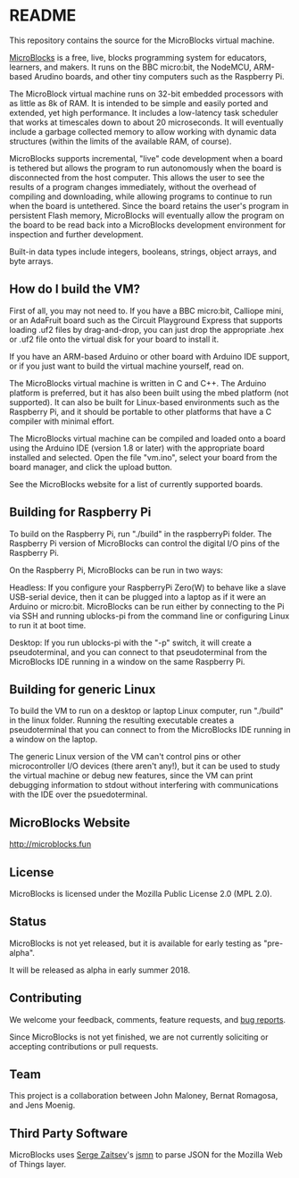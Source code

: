 # README #

This repository contains the source for the MicroBlocks
virtual machine.

[MicroBlocks](http://microblocks.fun) is a free, live, blocks programming system
for educators, learners, and makers. It runs on the BBC
micro:bit, the NodeMCU, ARM-based Arudino boards, and
other tiny computers such as the Raspberry Pi.

The MicroBlock virtual machine runs on 32-bit embedded processors
with as little as 8k of RAM. It is intended to be simple and
easily ported and extended, yet high performance.
It includes a low-latency task scheduler that works
at timescales down to about 20 microseconds.
It will eventually include a garbage collected memory
to allow working with dynamic data structures (within
the limits of the available RAM, of course).

MicroBlocks supports incremental, "live" code development when
a board is tethered but allows the program to run autonomously
when the board is disconnected from the host computer.
This allows the user to see the results of a program changes
immediately, without the overhead of compiling and downloading,
while allowing programs to continue to run when the board
is untethered. Since the board retains the user's program
in persistent Flash memory, MicroBlocks will eventually
allow the program on the board to be read back into a
MicroBlocks development environment for inspection and
further development.

Built-in data types include integers, booleans, strings, object
arrays, and byte arrays.

## How do I build the VM? ##

First of all, you may not need to. If you have a BBC micro:bit,
Calliope mini, or an AdaFruit board such as the Circuit Playground
Express that supports loading .uf2 files by drag-and-drop, you can
just drop the appropriate .hex or .uf2 file onto the virtual
disk for your board to install it.

If you have an ARM-based Arduino or other board with
Arduino IDE support, or if you just want to build
the virtual machine yourself, read on.

The MicroBlocks virtual machine is written in C and C++.
The Arduino platform is preferred, but it has also
been built using the mbed platform (not supported).
It can also be built for Linux-based environments such
as the Raspberry Pi, and it should be portable to other
platforms that have a C compiler with minimal effort.

The MicroBlocks virtual machine can be compiled and loaded
onto a board using the Arduino IDE (version 1.8 or later)
with the appropriate board installed and selected.
Open the file "vm.ino", select your board from the
board manager, and click the upload button.

See the MicroBlocks website for a list of currently supported boards.

## Building for Raspberry Pi ##

To build on the Raspberry Pi, run "./build" in the raspberryPi folder.
The Raspberry Pi version of MicroBlocks can control the digital I/O
pins of the Raspberry Pi.

On the Raspberry Pi, MicroBlocks can be run in two ways:

Headless: If you configure your RaspberryPi Zero(W) to behave like a slave USB-serial
device, then it can be plugged into a laptop as if it were an Arduino or micro:bit.
MicroBlocks can be run either by connecting to the Pi via SSH and running ublocks-pi
from the command line or configuring Linux to run it at boot time.

Desktop: If you run ublocks-pi with the "-p" switch,
it will create a pseudoterminal, and you can connect to that pseudoterminal
from the MicroBlocks IDE running in a window on the same Raspberry Pi.

## Building for generic Linux ##

To build the VM to run on a desktop or laptop Linux computer, run "./build" in the linux folder.
Running the resulting executable creates a pseudoterminal that you can connect
to from the MicroBlocks IDE running in a window on the laptop.

The generic Linux version of the VM can't control pins or other microcontroller I/O devices
(there aren't any!), but it can be used to study the virtual machine or debug new features,
since the VM can print debugging information to stdout without interfering with
communications with the IDE over the psuedoterminal.

## MicroBlocks Website ##

<http://microblocks.fun>

## License ##

MicroBlocks is licensed under the Mozilla Public License 2.0 (MPL 2.0).

## Status ##

MicroBlocks is not yet released, but it is available for early testing as "pre-alpha".

It will be released as alpha in early summer 2018.

## Contributing ##

We welcome your feedback, comments, feature requests, and
[bug reports](https://bitbucket.org/john_maloney/smallvm/issues?status=new&status=open).

Since MicroBlocks is not yet finished, we are not currently
soliciting or accepting contributions or pull requests.

## Team ##

This project is a collaboration between John Maloney, Bernat Romagosa,
and Jens Moenig.

## Third Party Software ##

MicroBlocks uses [Serge Zaitsev](https://github.com/zserge)'s [jsmn](https://github.com/zserge/jsmn)
to parse JSON for the Mozilla Web of Things layer.
